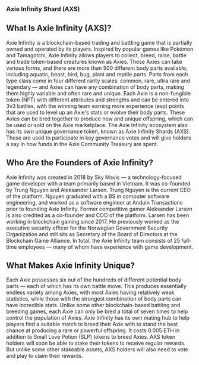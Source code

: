 ﻿
















### Axie Infinity Shard (AXS)

## What Is Axie Infinity (AXS)?
Axie Infinity is a blockchain-based trading and battling game that is partially owned and operated by its players.
Inspired by popular games like Pokémon and Tamagotchi, Axie Infinity allows players to collect, breed, raise, battle and trade token-based creatures known as Axies.
These Axies can take various forms, and there are more than 500 different body parts available, including aquatic, beast, bird, bug, plant and reptile parts. Parts from each type class come in four different rarity scales: common, rare, ultra rare and legendary — and Axies can have any combination of body parts, making them highly variable and often rare and unique.
Each Axie is a non-fungible token (NFT) with different attributes and strengths and can be entered into 3v3 battles, with the winning team earning more experience (exp) points that are used to level up an Axie's stats or evolve their body parts. These Axies can be bred together to produce new and unique offspring, which can be used or sold on the Axie marketplace.
The Axie Infinity ecosystem also has its own unique governance token, known as Axie Infinity Shards (AXS). These are used to participate in key governance votes and will give holders a say in how funds in the Axie Community Treasury are spent.

## Who Are the Founders of Axie Infinity?
Axie Infinity was created in 2018 by Sky Mavis — a technology-focused game developer with a team primarily based in Vietnam. It was co-founded by Trung Nguyen and Aleksander Larsen.
Trung Nguyen is the current CEO of the platform. Nguyen graduated with a BS in computer software engineering, and worked as a software engineer at Anduin Transactions prior to founding Axie Infinity.
Former competitive gamer Aleksander Larsen is also credited as a co-founder and COO of the platform. Larsen has been working in blockchain gaming since 2017. He previously worked as the executive security officer for the Norwegian Government Security Organization and still sits as Secretary of the Board of Directors at the Blockchain Game Alliance.
In total, the Axie Infinity team consists of 25 full-time employees — many of whom have experience with game development.

## What Makes Axie Infinity Unique?
Each Axie possesses six out of the hundreds of different potential body parts — each of which has its own battle move. This produces essentially endless variety among Axies, with most Axies having relatively weak statistics, while those with the strongest combination of body parts can have incredible stats.
Unlike some other blockchain-based battling and breeding games, each Axie can only be bred a total of seven times to help control the population of Axies.
Axie Infinity has its own mating hub to help players find a suitable match to breed their Axie with to stand the best chance at producing a rare or powerful offspring. It costs 0.005 ETH in addition to Small Love Potion (SLP) tokens to breed Axies.
AXS token holders will soon be able to stake their tokens to receive regular rewards. But unlike some other stakeable assets, AXS holders will also need to vote and play to claim their rewards.



